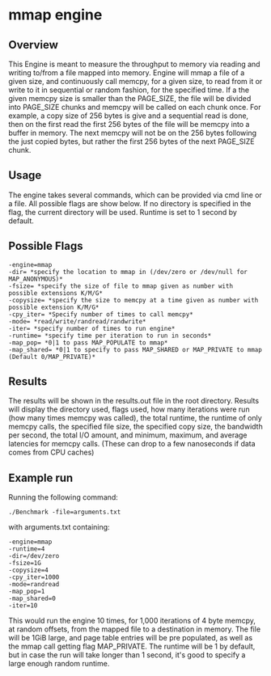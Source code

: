 # mmap engine

## Overview

This Engine is meant to measure the throughput to memory via reading and writing to/from a file mapped into memory. Engine will mmap a file of a given size, and continuously call memcpy, for a given size, to read from it or write to it in sequential or random fashion, for the specified time. If a the given memcpy size is smaller than the PAGE_SIZE, the file will be divided into PAGE_SIZE chunks and memcpy will be called on each chunk once. For example, a copy size of 256 bytes is give and a sequential read is done, then on the first read the first 256 bytes of the file will be memcpy into a buffer in memory. The next memcpy will not be on the 256 bytes following the just copied bytes, but rather the first 256 bytes of the next PAGE_SIZE chunk.

## Usage

The engine takes several commands, which can be provided via cmd line or a file. All possible flags are show below. If no directory is specified in the flag, the current directory will be used. Runtime is set to 1 second by default.

## Possible Flags

```shell
-engine=mmap
-dir= *specify the location to mmap in (/dev/zero or /dev/null for MAP_ANONYMOUS)*
-fsize= *specify the size of file to mmap given as number with possible extensions K/M/G*
-copysize= *specify the size to memcpy at a time given as number with possible extension K/M/G*
-cpy_iter= *Specify number of times to call memcpy*
-mode= *read/write/randread/randwrite*
-iter= *specify number of times to run engine*
-runtime= *specify time per iteration to run in seconds*
-map_pop= *0|1 to pass MAP_POPULATE to mmap*
-map_shared= *0|1 to specify to pass MAP_SHARED or MAP_PRIVATE to mmap (Default 0/MAP_PRIVATE)*
```

## Results

The results will be shown in the results.out file in the root directory. Results will display the directory used, flags used, how many iterations were run (how many times memcpy was called), the total runtime, the runtime of only memcpy calls, the specified file size, the specified copy size, the bandwidth per second, the total I/O amount, and minimum, maximum, and average latencies for memcpy calls. (These can drop to a few nanoseconds if data comes from CPU caches)

## Example run

Running the following command:

```shell
./Benchmark -file=arguments.txt
```

with arguments.txt containing:

```shell
-engine=mmap
-runtime=4
-dir=/dev/zero
-fsize=1G
-copysize=4
-cpy_iter=1000
-mode=randread
-map_pop=1
-map_shared=0
-iter=10

```

This would run the engine 10 times, for 1,000 iterations of 4 byte memcpy, at random offsets, from the mapped file to a destination in memory. The file will be 1GiB large, and page table entries will be pre populated, as well as the mmap call getting flag MAP_PRIVATE. The runtime will be 1 by default, but in case the run will take longer than 1 second, it's good to specify a large enough random runtime.
